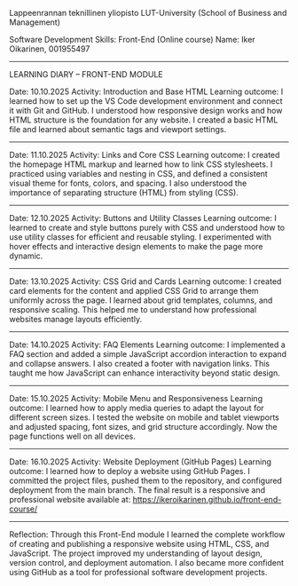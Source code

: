 Lappeenrannan teknillinen yliopisto
LUT-University (School of Business and Management)

Software Development Skills: Front-End (Online course)
Name: Iker Oikarinen, 001955497

--------------------------------------------------------

LEARNING DIARY – FRONT-END MODULE

Date: 10.10.2025
Activity: Introduction and Base HTML
Learning outcome:
I learned how to set up the VS Code development environment and connect it with Git and GitHub. I understood how responsive design works and how HTML structure is the foundation for any website. I created a basic HTML file and learned about semantic tags and viewport settings.

--------------------------------------------------------

Date: 11.10.2025
Activity: Links and Core CSS
Learning outcome:
I created the homepage HTML markup and learned how to link CSS stylesheets. I practiced using variables and nesting in CSS, and defined a consistent visual theme for fonts, colors, and spacing. I also understood the importance of separating structure (HTML) from styling (CSS).

--------------------------------------------------------

Date: 12.10.2025
Activity: Buttons and Utility Classes
Learning outcome:
I learned to create and style buttons purely with CSS and understood how to use utility classes for efficient and reusable styling. I experimented with hover effects and interactive design elements to make the page more dynamic.

--------------------------------------------------------

Date: 13.10.2025
Activity: CSS Grid and Cards
Learning outcome:
I created card elements for the content and applied CSS Grid to arrange them uniformly across the page. I learned about grid templates, columns, and responsive scaling. This helped me to understand how professional websites manage layouts efficiently.

--------------------------------------------------------

Date: 14.10.2025
Activity: FAQ Elements
Learning outcome:
I implemented a FAQ section and added a simple JavaScript accordion interaction to expand and collapse answers. I also created a footer with navigation links. This taught me how JavaScript can enhance interactivity beyond static design.

--------------------------------------------------------

Date: 15.10.2025
Activity: Mobile Menu and Responsiveness
Learning outcome:
I learned how to apply media queries to adapt the layout for different screen sizes. I tested the website on mobile and tablet viewports and adjusted spacing, font sizes, and grid structure accordingly. Now the page functions well on all devices.

--------------------------------------------------------

Date: 16.10.2025
Activity: Website Deployment (GitHub Pages)
Learning outcome:
I learned how to deploy a website using GitHub Pages. I committed the project files, pushed them to the repository, and configured deployment from the main branch. The final result is a responsive and professional website available at:
https://ikeroikarinen.github.io/front-end-course/

--------------------------------------------------------

Reflection:
Through this Front-End module I learned the complete workflow of creating and publishing a responsive website using HTML, CSS, and JavaScript. The project improved my understanding of layout design, version control, and deployment automation. I also became more confident using GitHub as a tool for professional software development projects.

